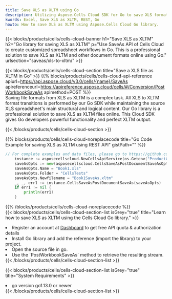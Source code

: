 ```yaml
---
title: Save XLS as XLTM using Go 
description: Utilizing Aspose.Cells Cloud SDK for Go to save XLS format file as XLTM format file. 
kwords: Excel, Save XLS as XLTM, REST, Go
howto: How to save XLS as XLTM using Aspose.Cells Cloud Go library.
---
```



{{< blocks/products/cells/cells-cloud-banner h1="Save XLS as XLTM" h2="Go library for saving XLS as XLTM" p="Use SaveAs API of Cells Cloud to create customized spreadsheet workflows in Go. This is a professional solution to save XLS as XLTM and other document formats online using Go." urlsection="saveas/xls-to-xltm/" >}}

{{< blocks/products/cells/cells-cloud-section  title="Save a XLS file as XLTM in Go" >}}
{{% blocks/products/cells/cells-cloud-api-reference  apiurl=https://api.aspose.cloud/v3.0/cells/{name}/SaveAs  apireferenceurl=https://apireference.aspose.cloud/cells/#/Conversion/PostWorkbookSaveAs  apimethod=POST %}}
<br/>
Saving file formats from XLS as XLTM is a complex task. All XLS to XLTM format transitions is performed by our Go SDK while maintaining the source XLS spreadsheet's main structural and logical content. Our Go library is a professional solution to save XLS as XLTM files online. This Cloud SDK gives Go developers powerful functionality and perfect XLTM output.

{{< /blocks/products/cells/cells-cloud-section >}}

{{% blocks/products/cells/cells-cloud-noreplacecode title="Go Code Example for saving XLS as XLTM using REST API" gistPath="" %}}
  
```go
// For complete examples and data files, please go to https://github.com/aspose-cells-cloud/aspose-cells-cloud-go/
    instance := asposecellscloud.NewCellsApiService(os.Getenv("ProductClientId"), os.Getenv("ProductClientSecret"))
    saveAsOpts := new(asposecellscloud.CellsSaveAsPostDocumentSaveAsOpts)
    saveAsOpts.Name = "Book1.xls"
    saveAsOpts.Folder = "CellsTests"
    saveAsOpts.Newfilename = "Book1SaveAs.xltm"
    _, _, err1 := instance.CellsSaveAsPostDocumentSaveAs(saveAsOpts)
    if err1 != nil {
	    println(err1)
    }
```
  
{{% /blocks/products/cells/cells-cloud-noreplacecode  %}}
<br/>
{{< blocks/products/cells/cells-cloud-section-list isGrey="true"  title="Learn how to save XLS as XLTM using the Cells Cloud Go library." >}}
<li>Register an account at <a href="https://dashboard.aspose.cloud/">Dashboard</a> to get free API quota & authorization details</li>
<li>Install Go library and add the reference (import the library) to your project.</li>
<li>Open the source file in go.</li>
<li>Use the `PostWorkbookSaveAs` method to retrieve the resulting stream.</li>
{{< /blocks/products/cells/cells-cloud-section-list >}}

{{< blocks/products/cells/cells-cloud-section-list isGrey="true"  title="System Requirements" >}}
<li>go version go1.13.0 or newer</li>
{{< /blocks/products/cells/cells-cloud-section-list >}}
